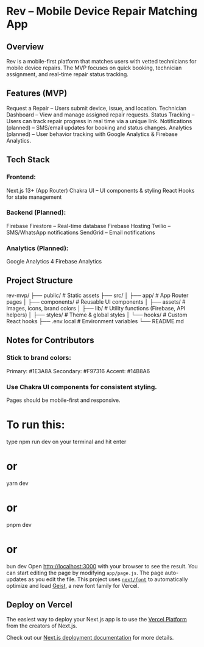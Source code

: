 # Rev – Mobile Device Repair Matching App
## Overview
Rev is a mobile-first platform that matches users with vetted technicians for mobile device repairs.
The MVP focuses on quick booking, technician assignment, and real-time repair status tracking.
## Features (MVP)
Request a Repair – Users submit device, issue, and location.
Technician Dashboard – View and manage assigned repair requests.
Status Tracking – Users can track repair progress in real time via a unique link.
Notifications (planned) – SMS/email updates for booking and status changes.
Analytics (planned) – User behavior tracking with Google Analytics & Firebase Analytics.
## Tech Stack
### Frontend:
Next.js 13+ (App Router)
Chakra UI – UI components & styling
React Hooks for state management
### Backend (Planned):
Firebase Firestore – Real-time database
Firebase Hosting
Twilio – SMS/WhatsApp notifications
SendGrid – Email notifications
### Analytics (Planned):
Google Analytics 4
Firebase Analytics
## Project Structure
rev-mvp/
├── public/                 # Static assets
├── src/
│   ├── app/                # App Router pages
│   ├── components/         # Reusable UI components
│   ├── assets/             # Images, icons, brand colors
│   ├── lib/                # Utility functions (Firebase, API helpers)
│   ├── styles/             # Theme & global styles
│   └── hooks/              # Custom React hooks
├── .env.local              # Environment variables
└── README.md
## Notes for Contributors
### Stick to brand colors:
Primary: #1E3A8A
Secondary: #F97316
Accent: #14B8A6
### Use Chakra UI components for consistent styling.
Pages should be mobile-first and responsive.


# To run this: 
type npm run dev on your terminal and hit enter
# or
yarn dev
# or
pnpm dev
# or
bun dev
Open [http://localhost:3000](http://localhost:3000) with your browser to see the result.
You can start editing the page by modifying `app/page.js`. The page auto-updates as you edit the file.
This project uses [`next/font`](https://nextjs.org/docs/app/building-your-application/optimizing/fonts) to automatically optimize and load [Geist](https://vercel.com/font), a new font family for Vercel.
## Deploy on Vercel

The easiest way to deploy your Next.js app is to use the [Vercel Platform](https://vercel.com/new?utm_medium=default-template&filter=next.js&utm_source=create-next-app&utm_campaign=create-next-app-readme) from the creators of Next.js.

Check out our [Next.js deployment documentation](https://nextjs.org/docs/app/building-your-application/deploying) for more details.
